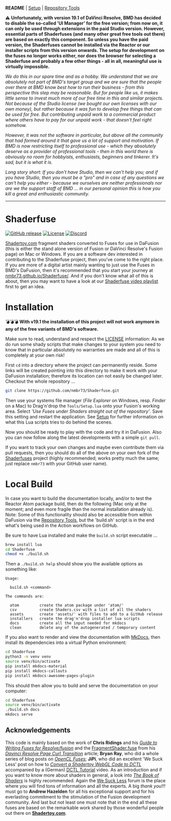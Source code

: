 **README**  | [Setup](Tools/README.md) | [Repository Tools](Tools/Scripts/Comp/Shaderfuse/Repository%20Tools/README.md)

 :warning: **Unfortunately, with version 19.1 of DaVinci Resolve, BMD has decided to disable the so-called 'UI Manager' for the free version; from now on, it can only be used through extensions in the paid Studio version. However, essential parts of Shaderfuses (and many other great free tools out there) are based on exactly this component. So unless you have the paid version, the Shaderfuses cannot be installed via the Reactor or our installer scripts from this version onwards. The setup for development on the fuses no longer works either, nor does the browser for selecting a Shaderfuse and probably a few other things - all in all, meaningful use is virtually impossible.**

*We do this in our spare time and as a hobby. We understand that we are absolutely not part of BMD's target group and we are sure that the people over there at BMD know best how to run their business - from this perspective this step may be reasonable. But for people like us, it makes little sense to invest much more of our free time in this and similar projects. Not because of the Studio license (we bought our own licenses with our own money), but rather because it was fun to develop free things that can be used for free. But contributing unpaid work to a commercial product where others have to pay for our unpaid work - that doesn't feel right somehow.*

*However, it was not the software in particular, but above all the community that had formed around it that gave us a lot of support and motivation. If BMD is now restricting itself to professional use - which they absolutely deserve as a provider of professional tools - then in this world there is obviously no room for hobbyists, enthusiasts, beginners and tinkerer. It's sad, but it is what it is.*

*Long story short: If you don't have Studio, then we can't help you; and if you have Studio, then you must be a "pro" and in case of any questions we can't help you either - because we ourselves are neither professionals nor are we the support staff of BMD ... in our personal opinion this is how you kill a great and enthusiastic community.*


-------


# Shaderfuse
[![GitHub release](https://img.shields.io/github/v/release/nmbr73/Shaderfuse?include_prereleases)](https://github.com/nmbr73/Shaderfuse/releases/latest) [![License](https://img.shields.io/badge/license-various-critical)](LICENSE) [![Discord](https://img.shields.io/discord/793508729785155594?label=discord)](https://discord.gg/Zb48E4z3Pg)

[Shadertoy.com](https://www.shadertoy.com/) fragment shaders converted to Fuses for use in DaFusion (this is either the stand alone version of Fusion or DaVinci Resolve's Fusion page) on Mac or Windows. If you are a software dev interested in contributing to the Shaderfuse project, then you've come to the right place. If you are more of a digital artist mainly wanting to just use the Fuses in BMD's DaFusion, then it's recommended that you start your journey at [nmbr73.github.io/Shaderfuse/](https://nmbr73.github.io/Shaderfuse/). And if you don't know what all of this is about, then you may want to have a look at our [Shaderfuse video playlist](https://www.youtube.com/playlist?list=PLqbIsaWc6bt1AuwEHF116QcFsNPKnLYHD) first to get an idea.



# Installation

:bomb::bomb::bomb: **With v19.1 the installation of this project will not work anymore in any of the free variants of BMD's software.**

Make sure to read, understand and respect the [LICENSE](LICENSE) information: As we do run some shady scripts that make changes to your system you need to know that in particular absolutely no warranties are made and all of this is completely at your own risk!

First `cd` into a directory where the project can permanently reside. Some links will be created pointing into this directory to make it work with your DaFusion installation; therefore its location can not easily be changed later. Checkout the whole repository ...
```bash
git clone https://github.com/nmbr73/Shaderfuse.git
```
Then use your systems file manager (*File Explorer* on Windows, resp. *Finder* on a Mac) to Drag'n'drop the `Tools/Setup.lua` onto your Fusion's working area. Select *'Use Fuses under Shaders straight out of the repository'*. Save this setting and restart the application. See [Setup](Tools/README.md) for further information on what this Lua scripts tries to do behind the scenes.

Now you should be ready to play with the code and try it in DaFusion. Also you can now follow along the latest developments with a simple `git pull`.

If you want to track your own changes and maybe even contribute them via pull requests, then you should do all of the above on your own fork of the [Shaderfuses](https://github.com/nmbr73/Shaderfuse) project (highly recommended; works pretty much the same; just replace `nmbr73` with your GitHub user name).



# Local Build

In case you want to build the documentation locally, and/or to test the Reactor Atom package build, then do the following (Mac only at the moment; and even more fragile than the normal installation already is). Note: Some of this functionality should also be accessible from within DaFusion via the [Repository Tools](Tools/Scripts/Comp/Shaderfuse/Repository%20Tools/README.md), but the 'build.sh' script is in the end what's being used in the Action workflows on GitHub.

Be sure to have Lua installed and make the `build.sh` script executable ...
```bash
brew install lua
cd Shaderfuse
chmod +x ./build.sh
```

Then a `./build.sh help` should show you the available options as something like:
```
Usage:

  build.sh <command>

The commands are:

  atom         create the atom package under 'atom/'
  csv          create Shaders.csv with a list of all the shaders
  assets       create 'assets/' with files to add to a GitHub release
  installers   create the drag'n'drop installer lua scripts
  docs         create all the input needed for mkdocs
  clean        delete any of the autogenerated / temporary content
```

If you also want to render and view the documentation with [MkDocs](https://www.mkdocs.org), then install its dependencies into a virtual Python environment:
```bash
cd Shaderfuse
python3 -m venv venv
source venv/bin/activate
pip install mkdocs-material
pip install mkdocs-callouts
pip install mkdocs-awesome-pages-plugin
```

This should then allow you to build and serve the documentation on your computer:
```bash
cd Shaderfuse
source venv/bin/activate
./build.sh docs
mkdocs serve
```

## Acknowledgements

This code is mainly based on the work of **Chris Ridings** and his *[Guide to Writing Fuses for Resolve/fusion](https://www.chrisridings.com/guide-to-writing-fuses-for-resolve-fusion-part-1/)* and the [FragmentShader.fuse](https://www.chrisridings.com/wp-content/uploads/2020/05/FragmentShader.fuse) from his *[Davinci Resolve Page Curl Transition](https://www.chrisridings.com/page-curl/)* article; **Bryan Ray**, who did a whole series of blog posts on *[OpenCL Fuses](http://www.bryanray.name/wordpress/opencl-fuses-index/)*; **JiPi**, who did an excellent 'We Suck Less' post on how to *[Convert a Shadertoy WebGL Code to DCTL](https://www.steakunderwater.com/wesuckless/viewtopic.php?f=17&t=4460)* accompanied by a (German) [DCTL Tutorial](https://youtu.be/dbrPWRldmbs) video. As an introduction and if you want to know more about shaders in general, a look into *[The Book of Shaders](https://thebookofshaders.com)* is highly recommended. Again the [We Suck Less](https://www.steakunderwater.com/wesuckless/index.php) forum is the place where you will find tons of information and all the experts. A big *thank you!!!* must go to **Andrew Hazelden** for all his exceptional support and for his everlasting commitment to the stimulation of the Fusion development community. And last but not least one must note that in the end all these fuses are based on the remarkable work shared by those wonderful people out there on **[Shadertoy.com](https://www.shadertoy.com/)**.


